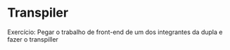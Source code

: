 # Transpiler
Exercício: Pegar o trabalho de front-end de um dos integrantes da dupla e fazer o transpiller

